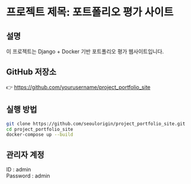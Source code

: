 # 프로젝트 제목: 포트폴리오 평가 사이트

## 설명
이 프로젝트는 Django + Docker 기반 포트폴리오 평가 웹사이트입니다.

## GitHub 저장소
👉 https://github.com/yourusername/project_portfolio_site

## 실행 방법
```bash
git clone https://github.com/seoulorigin/project_portfolio_site.git
cd project_portfolio_site
docker-compose up --build
```

## 관리자 계정
ID : admin  
Password : admin
